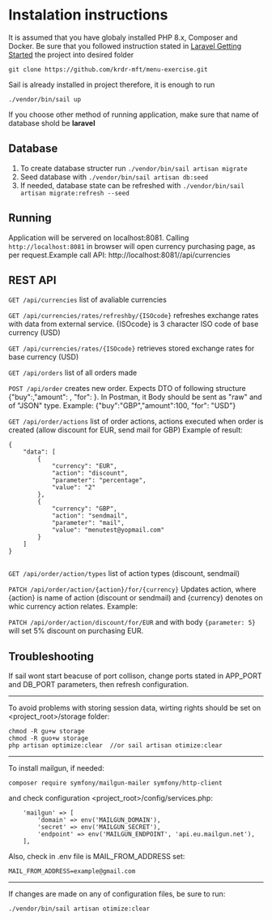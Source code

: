 # Instalation instructions

It is assumed that you have globaly installed PHP 8.x, Composer and Docker. Be sure that you followed instruction stated in [Laravel Getting Started](https://laravel.com/docs/9.x#laravel-and-dockerClone) the project into desired folder

```
git clone https://github.com/krdr-mft/menu-exercise.git
```

Sail is already installed in project therefore, it is enough to run
```
./vendor/bin/sail up
```

If you choose other method of running application, make sure that name of database shold be **laravel**

## Database

1. To create database structer run `./vendor/bin/sail artisan migrate`
2. Seed database with `./vendor/bin/sail artisan db:seed`
3. If needed, database state can be refreshed with `./vendor/bin/sail artisan migrate:refresh --seed`

## Running

Application will be servered on localhost:8081. Calling `http://localhost:8081` in browser will open currency purchasing page, as per request.Example call API: http://localhost:8081//api/currencies

## REST API

`GET /api/currencies` list of avaliable currencies

`GET /api/currencies/rates/refreshby/{ISOcode}` refreshes exchange rates with data from external service. {ISOcode} is 3 character ISO code of base currency (USD)

`GET /api/currencies/rates/{ISOcode}` retrieves stored exchange rates for base currency (USD)

`GET /api/orders` list of all orders made

`POST /api/order` creates new order. Expects DTO of following structure {"buy":<iso code>,"amount": <amount>, "for": <iso code>}. In Postman, it Body should be sent as "raw" and of "JSON" type. Example: {"buy":"GBP","amount":100, "for": "USD"}

`GET /api/order/actions`  list of order actions, actions executed when order is created (allow discount for EUR, send mail for GBP)
Example of result:
```
{
    "data": [
        {
            "currency": "EUR",
            "action": "discount",
            "parameter": "percentage",
            "value": "2"
        },
        {
            "currency": "GBP",
            "action": "sendmail",
            "parameter": "mail",
            "value": "menutest@yopmail.com"
        }
    ]
}
    
```
`GET /api/order/action/types` list of action types (discount, sendmail)
    
`PATCH /api/order/action/{action}/for/{currency}` Updates action, where {action} is name of action (discount or sendmail) and {currency} denotes on whic currency action relates. Example:

`PATCH /api/order/action/discount/for/EUR` and with body `{parameter: 5}` will set 5% discount on purchasing EUR.

## Troubleshooting

If sail wont start beacuse of port collison, change ports stated in APP_PORT and DB_PORT parameters, then refresh configuration.
    
---
To avoid problems with storing session data, wirting rights should be set on <project_root>/storage folder:

```
chmod -R gu+w storage
chmod -R guo+w storage
php artisan optimize:clear  //or sail artisan otimize:clear
```
---
To install mailgun, if needed:
```
composer require symfony/mailgun-mailer symfony/http-client
```
and check configuration <project_root>/config/services.php:
```
    'mailgun' => [
        'domain' => env('MAILGUN_DOMAIN'),
        'secret' => env('MAILGUN_SECRET'),
        'endpoint' => env('MAILGUN_ENDPOINT', 'api.eu.mailgun.net'),
    ],
```
Also, check in .env file is MAIL_FROM_ADDRESS set:

```
MAIL_FROM_ADDRESS=example@gmail.com
```
---
If changes are made on any of configuration files, be sure to run:
```
./vendor/bin/sail artisan otimize:clear
```
